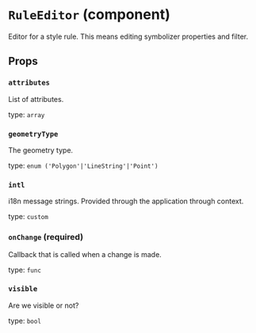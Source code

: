 `RuleEditor` (component)
========================

Editor for a style rule. This means editing symbolizer properties and filter.

Props
-----

### `attributes`

List of attributes.

type: `array`


### `geometryType`

The geometry type.

type: `enum ('Polygon'|'LineString'|'Point')`


### `intl`

i18n message strings. Provided through the application through context.

type: `custom`


### `onChange` (required)

Callback that is called when a change is made.

type: `func`


### `visible`

Are we visible or not?

type: `bool`

